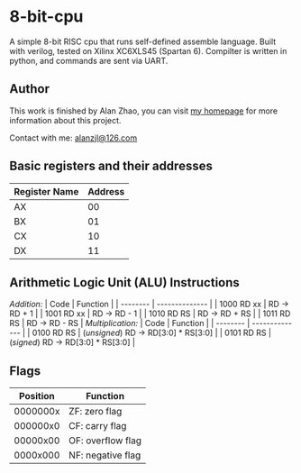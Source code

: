 # 8-bit-cpu
A simple 8-bit RISC cpu that runs self-defined assemble language. Built with verilog, tested on Xilinx XC6XLS45 (Spartan 6). Compilter is written in python, and commands are sent via UART.

## Author
This work is finished by Alan Zhao, you can visit [my homepage](http://alanzjl.com) for more information about this project.

Contact with me: alanzjl@126.com

## Basic registers and their addresses
|	Register Name	|	Address	|
|	-------------	|	-------	|
|	AX				|	00		|
|	BX				|	01		|
|	CX				|	10		|
|	DX				|	11		|

## Arithmetic Logic Unit (ALU) Instructions
*Addition:*
|	Code		|	Function		|
|	--------	|	--------------	|
|	1000 RD xx	|	RD -> RD + 1	|
|	1001 RD xx	|	RD -> RD - 1	|
|	1010 RD RS	|	RD -> RD + RS	|
|	1011 RD RS	|	RD -> RD - RS	|
*Multiplication:*
|	Code		|	Function								|
|	--------	|	--------------							|
|	0100 RD RS	|	(*unsigned*)	RD -> RD[3:0] * RS[3:0]	|
|	0101 RD RS	|	(*signed*)	 	RD -> RD[3:0] * RS[3:0]	|

## Flags
|	Position	|	Function			|
|	--------	|	-------------		|
|	0000000x	|	ZF: zero flag		|
|	000000x0	|	CF: carry flag		|
|	00000x00	|	OF: overflow flag	|
|	0000x000	|	NF: negative flag	|